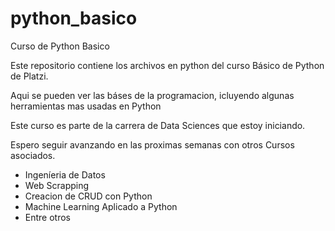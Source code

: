# python_basico
Curso de Python Basico

Este repositorio contiene los archivos en python del curso Básico de Python de Platzi.

Aqui se pueden ver las báses de la programacion, icluyendo algunas herramientas mas usadas en Python

Este curso es parte de la carrera de Data Sciences que estoy iniciando.

Espero seguir avanzando en las proximas semanas con otros Cursos asociados.

- Ingeníeria de Datos
- Web Scrapping
- Creacion de CRUD con Python
- Machine Learning Aplicado a Python
- Entre otros
